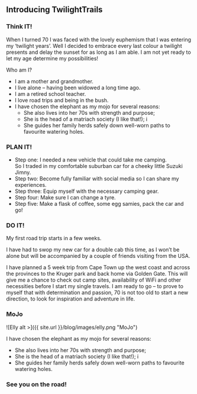 ## Introducing TwilightTrails

### Think IT!


When I turned 70 I was faced with the lovely euphemism that I was entering my ‘twilight years’.   Well I decided to embrace every last colour a twilight presents and delay the sunset for as long as I am able.  I am not yet ready to let my age determine my possibilities!

Who am I?

* I am a mother and grandmother. 
* I live alone – having been widowed a long time ago.
* I am a retired school teacher.
* I love road trips and being in the bush.
* I have chosen the elephant as my mojo for several reasons: 
  + She also lives into her 70s with strength and purpose; 
  + She is the head of a matriach society (I like that!); i
  + She guides her family herds safely down well-worn paths to favourite watering holes. 

### PLAN IT!

* Step one: I needed a new vehicle that could take me camping.  
 So I traded in my comfortable suburban car for a cheeky little Suzuki Jimny. 
* Step two: Become fully familiar with social media so I can share my experiences. 
* Step three: Equip myself with the necessary camping gear. 
* Step four: Make sure I can change a tyre.
* Step five: Make a flask of coffee, some egg samies, pack the car and go!

### DO IT!

My first road trip starts in a few weeks. 

I have had to swop my new car for a double cab this time, 
as I won’t be alone but will be accompanied by a couple of friends visiting from the USA. 

I have planned a 5 week trip from Cape Town up the west coast and across the provinces 
to the Kruger park and back home via Golden Gate. 
This will give me a chance to check out camp sites, 
availability of WiFi and other necessities before I start my single travels. 
I am ready to go – to prove to myself that with determination and passion, 
70 is not too old to start a new direction, to look for inspiration and adventure in life.

### MoJo

![Elly alt >]({{ site.url }}/blog/images/elly.png "MoJo") 

I have chosen the elephant as my mojo for several reasons:

* She also lives into her 70s with strength and purpose; 
* She is the head of a matriach society (I like that!); i
* She guides her family herds safely down well-worn paths to favourite watering holes. 

### See you on the road!


